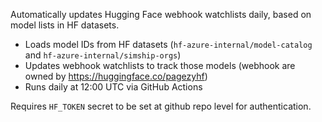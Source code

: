 Automatically updates Hugging Face webhook watchlists daily, based on model lists in HF datasets.

- Loads model IDs from HF datasets (`hf-azure-internal/model-catalog` and `hf-azure-internal/simship-orgs`)
- Updates webhook watchlists to track those models (webhook are owned by https://huggingface.co/pagezyhf)
- Runs daily at 12:00 UTC via GitHub Actions

Requires `HF_TOKEN` secret to be set at github repo level for authentication.